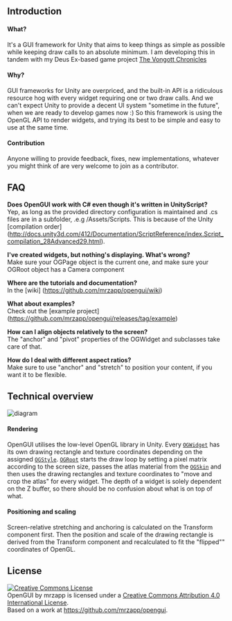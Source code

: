 Introduction
------------------------------------

#### What?
It's a GUI framework for Unity that aims to keep things as simple as possible while keeping draw calls to an absolute minimum. I am developing this in tandem with my Deus Ex-based game project <a href="http://mrzapp.github.io/vongott/">The Vongott Chronicles</a>

#### Why?
GUI frameworks for Unity are overpriced, and the built-in API is a ridiculous resource hog with every widget requiring one or two draw calls. And we can't expect Unity to provide a decent UI system "sometime in the future", when we are ready to develop games now :) So this framework is using the OpenGL API to render widgets, and trying its best to be simple and easy to use at the same time.

#### Contribution
Anyone willing to provide feedback, fixes, new implementations, whatever you might think of are very welcome to join as a contributor.


FAQ
------------------------------------
**Does OpenGUI work with C# even though it's written in UnityScript?**  
Yep, as long as the provided directory configuration is maintained and .cs files are in a subfolder, .e.g /Assets/Scripts. This is because of the Unity [compilation order] (http://docs.unity3d.com/412/Documentation/ScriptReference/index.Script_compilation_28Advanced29.html).

**I've created widgets, but nothing's displaying. What's wrong?**  
Make sure your OGPage object is the current one, and make sure your OGRoot object has a Camera component

**Where are the tutorials and documentation?**  
In the [wiki] (https://github.com/mrzapp/opengui/wiki)  

**What about examples?**  
Check out the [example project] (https://github.com/mrzapp/opengui/releases/tag/example)

**How can I align objects relatively to the screen?**  
The "anchor" and "pivot" properties of the OGWidget and subclasses take care of that.  

**How do I deal with different aspect ratios?**  
Make sure to use "anchor" and "stretch" to position your content, if you want it to be flexible.

Technical overview
------------------------------------
![diagram](https://raw2.github.com/mrzapp/opengui/master/Screenshots/diagram.jpg)

#### Rendering
OpenGUI utilises the low-level OpenGL library in Unity. Every [`OGWidget`](https://github.com/mrzapp/opengui/wiki/OGWidget) has its own drawing rectangle and texture coordinates depending on the assigned [`OGStyle`](https://github.com/mrzapp/opengui/wiki/OGStyle). [`OGRoot`](https://github.com/mrzapp/opengui/wiki/OGRoot) starts the draw loop by setting a pixel matrix according to the screen size, passes the atlas material from the [`OGSkin`](https://github.com/mrzapp/opengui/wiki/OGSkin) and then uses the drawing rectangles and texture coordinates to "move and crop the atlas" for every widget. The depth of a widget is solely dependent on the Z buffer, so there should be no confusion about what is on top of what.
   
#### Positioning and scaling
Screen-relative stretching and anchoring is calculated on the Transform component first. Then the position and scale of the drawing rectangle is derived from the Transform component and recalculated to fit the "flipped"" coordinates of OpenGL. 

License
------------------------------------
<a rel="license" href="http://creativecommons.org/licenses/by/4.0/"><img alt="Creative Commons License" style="border-width:0" src="http://i.creativecommons.org/l/by/4.0/88x31.png" /></a><br /><span xmlns:dct="http://purl.org/dc/terms/" property="dct:title">OpenGUI</span> by <span xmlns:cc="http://creativecommons.org/ns#" property="cc:attributionName">mrzapp</span> is licensed under a <a rel="license" href="http://creativecommons.org/licenses/by/4.0/">Creative Commons Attribution 4.0 International License</a>.<br />Based on a work at <a xmlns:dct="http://purl.org/dc/terms/" href="https://github.com/mrzapp/opengui" rel="dct:source">https://github.com/mrzapp/opengui</a>.
